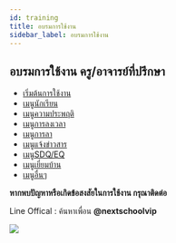 ```yaml
---
id: training
title: อบรมการใช้งาน
sidebar_label: อบรมการใช้งาน
---
```


## อบรมการใช้งาน ครู/อาจารย์ที่ปรึกษา

- [เริ่มต้นการใช้งาน](/docs/training-teacher-start.html)
- [เมนูนักเรียน](/docs/training-teacher-student-menu.html)
- [เมนูความประพฤติ](/docs/training-teacher-behave.html)
- [เมนูการลงเวลา](/docs/training-teacher-clockin.html)
- [เมนูการลา](/docs/training-teacher-leave.html)
- [เมนูแจ้งข่าวสาร](/docs/training-teacher-announce.html)
- [เมนูSDQ/EQ](/docs/training-teacher-sdq-eq.html)
- [เมนูเยี่ยมบ้าน](/docs/training-teacher-visit.html)
- [เมนูอื่นๆ](/docs/training-teacher-etc.html)

**หากพบปัญหาหรือเกิดข้อสงสัยในการใช้งาน กรุณาติดต่อ**

Line Offical : ค้นหาเพื่อน **@nextschoolvip**

![](https://i.imgur.com/hJJFnLc.png)
